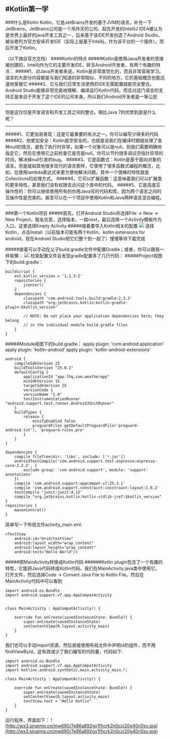 #Kotlin第一学
---
###什么是Kotlin
Kotlin，它是JetBrains开发的基于JVM的语言。补充一下JetBrains，JetBrains公司是一个吊炸天的公司，起先开发的IntelliJ IDEA被认为是世界上最好的java开发工具之一，后来基于该IDE开发创造了Android Studio，被谷歌列为官方安卓开发IDE（实际上是基于Intellij，作为该平台的一个插件）。而后开发了Kotlin。

（以下摘自官方文档）
####Kotlin的特点
#####Kotlin是使用Java开发者的思维被创建的，Intellij作为它的主要开发IDE。碎玉Android开发者，有两个有趣的特点：
#####1、对Java开发者来说，Kotlin是非常直觉化的，而且非常容易学习。语言的大部分内容都是与我们知道的非常相似，不同的地方，它的基础概念也能迅速地掌握它
#####2、它与我们日常生活使用的IDE无需配置就能完全整合。Android Studio能够非常完美地理解、编译运行Kotlin代码。而且对这门语言的支持正是来自于开发了这个IDE的公司本身，所以我们Android开发者是一等公民

----

但是这仅仅是开发语言和开发工具之间的整合。相比Java 7的优势到底是什么呢？

----
#####1、它更加易表现：这是它最重要的有点之一。你可以编写少得多的代码
#####2、他更加安全：Kotlin是空安全的，也就是说我们在编译时期就处理了各种null的情况，避免了执行时异常，如果一个对象可以是null，则我们需要明确地指定它，然后在使用它之前检查它是否是null。你可以节约很多调试空指针异常的时间，解决掉null引发的bug。
#####3、它是函数式：Kotlin是基于面向对象的语言。但是就如其他很多现代的语言那样，它使用了很多函数式编程的概念，比如，在使用lambda表达式来更方便地解决问题。其中一个很棒的特性就是Collections的处理方式。
#####4、它可以扩展函数：这意味着我们可以扩展类的更多特性，甚至我们没有权限去访问这个类中的代码。
#####5、它是高度互操作性的：你可以继续使用所有的你用Java写的代码和库，因为两个语言之间的互操作性是完美的。甚至可以在一个项目中使用Kotlin和Java两种语言混合编程。

---

###第一个Kotlin项目
#####首先，打开Android Studio并选择File -> New -> New Project，取名任意，选择版本，一路next，最后选择一个Activity模板作为入口，这里选择Empty Activity
#####接着要导入Kotlin相关的配置
![](http://wx4.sinaimg.cn/mw690/7e86a892gy1fhcqc6mybej20su0jh76y.jpg)
选择Kotlin，点击Install（以前版本可能有两个Kotlin、kotlin extensions for android，现在Android Studio把它们整个到一起了）慢慢等待下载完成

#####接着可以手动在父子build.gradle文件中配置Gradle；或者，你可以跟我一样偷懒：
![](http://wx4.sinaimg.cn/mw690/7e86a892gy1fhcqg2r4jjj20m80aa75b.jpg)
检查配置文件会发现gradle配置多了几行代码：
#####Project视图下的build.gradle：
    
	buildscript {
	    ext.kotlin_version = '1.1.3-2'
	    repositories {
	        jcenter()
	    }
	    dependencies {
	        classpath 'com.android.tools.build:gradle:2.3.3'
	        classpath "org.jetbrains.kotlin:kotlin-gradle-plugin:$kotlin_version"
	
	        // NOTE: Do not place your application dependencies here; they belong
	        // in the individual module build.gradle files
	    }
	}

#####Module视图下的build.gradle：
    apply plugin: 'com.android.application'
	apply plugin: 'kotlin-android'
	apply plugin: 'kotlin-android-extensions'
	
	android {
	    compileSdkVersion 25
	    buildToolsVersion "25.0.1"
	    defaultConfig {
	        applicationId "app.lhq.com.weatherapp"
	        minSdkVersion 15
	        targetSdkVersion 25
	        versionCode 1
	        versionName "1.0"
	        testInstrumentationRunner "android.support.test.runner.AndroidJUnitRunner"
	    }
	    buildTypes {
	        release {
	            minifyEnabled false
	            proguardFiles getDefaultProguardFile('proguard-android.txt'), 'proguard-rules.pro'
	        }
	    }
	}
	
	dependencies {
	    compile fileTree(dir: 'libs', include: ['*.jar'])
	    androidTestCompile('com.android.support.test.espresso:espresso-core:2.2.2', {
	        exclude group: 'com.android.support', module: 'support-annotations'
	    })
	    compile 'com.android.support:appcompat-v7:25.3.1'
	    compile 'com.android.support.constraint:constraint-layout:1.0.2'
	    testCompile 'junit:junit:4.12'
	    compile "org.jetbrains.kotlin:kotlin-stdlib-jre7:$kotlin_version"
	}
	repositories {
	    mavenCentral()
	}

简单写一下布局文件activity_main.xml:
	   
	<TextView
        android:id="@+id/textView"
        android:layout_width="wrap_content"
        android:layout_height="wrap_content"
        android:text="Hello World"/>

#####把MainActivity转换成Kotlin代码
######Kotlin plugin包含了一个有趣的特性，它能把Java代码转成Kotlin代码。我们在MainActivity.java类中使用它。
打开文件，然后选择Code -> Convert Java File to Kotlin File。然后在MainActivity代码中可以看到

	import android.os.Bundle
	import android.support.v7.app.AppCompatActivity
	
	
	class MainActivity : AppCompatActivity() {
	
	    override fun onCreate(savedInstanceState: Bundle?) {
	        super.onCreate(savedInstanceState)
	        setContentView(R.layout.activity_main)
	    }
	}
我们也可以手动import资源，然后直接使用布局文件中声明id的组件，而不用findViewById，这有效减少了我们编写的代码量，代码如下:

	import android.os.Bundle
	import android.support.v7.app.AppCompatActivity
	import kotlinx.android.synthetic.main.activity_main.*;
	
	class MainActivity : AppCompatActivity() {
	
	    override fun onCreate(savedInstanceState: Bundle?) {
	        super.onCreate(savedInstanceState)
	        setContentView(R.layout.activity_main)
	        textView.text = "Hello Kotlin"
	    }
	}

运行程序，界面如下：
![http://wx3.sinaimg.cn/mw690/7e86a892gy1fhcrk2n0czj20g40ri0sv.jpg](http://wx3.sinaimg.cn/mw690/7e86a892gy1fhcrk2n0czj20g40ri0sv.jpg)
